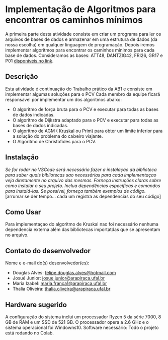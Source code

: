 # Implementação de Algoritmos para encontrar os caminhos mínimos 
A primeira parte desta atividade consiste em criar um programa para ler os arquivos de bases de dados e armazenar em uma estrutura de dados (da nossa escolha) em qualquer linguagem de programação. Depois iremos implementar algoritmos para encontrar os caminhos mínimos para cada base de dados. Consideramos as bases: ATT48, DANTZIG42, FRI26, GR17 e P01 [disponíveis no link](https://people.sc.fsu.edu/~jburkardt/datasets/tsp/tsp.html).
## Descrição 
Esta atividade é continuação do Trabalho prático da AB1 e consiste em implementar algumas soluções para o PCV
Cada membro da equipe ficará responsavel por implementar um dos algoritmos abaixo:
- O algoritmo de força bruta para o PCV e executar para todas as bases de dados indicadas.
- O algoritmo de Dijkstra adaptado para o PCV e executar para todas as bases de dados indicadas. 
- O algoritmo de AGM ( [Kruskal](https://github.com/thascript/AtividadeGrafos/tree/main/kruskal) ou Prim) para obter um limite inferior para a solução do problema do caixeiro viajante.
- O Algoritmo de Christofides para o PCV.

## Instalação
_Se for rodar no VSCode será necessário fazer a instalaçao da biblioteca para saber quais bibliotecas sao necessárias para cada implementaçao veja diretamente no arquivo das mesmas.
Forneça instruções claras sobre como instalar o seu projeto. Inclua dependências específicas e comandos para instalá-las. Se possível, forneça também exemplos de código._ [arrumar se der tempo... cada um registra as dependencias do seu código]
## Como Usar
Para implementaçao do algoritmo de Kruskal nao foi necessário nenhuma dependencia externa além das bibliotecas importatdas que se apresentam no arquivo.

## Contato do desenvolvedor
Nome e e-mail do(s) desenvolvedor(es):
- Douglas Alves: felipe.douglas.alves@hotmail.com
- Josué Junior: josue.junior@arapiraca.ufal.br
- Maria Izabel: maria.franca1@arapiraca.ufal.br
- Thalia Oliveira: thalia.oliveira@arapiraca.ufal.br

## Hardware sugerido
A configuração do sistema inclui um processador Ryzen 5 da série 7000, 8 GB de RAM e um SSD de 521 GB. O processador opera a 2.6 GHz e o sistema operacional foi Windowns10.
Software necessário: Todo o projeto está rodando no Colab.
